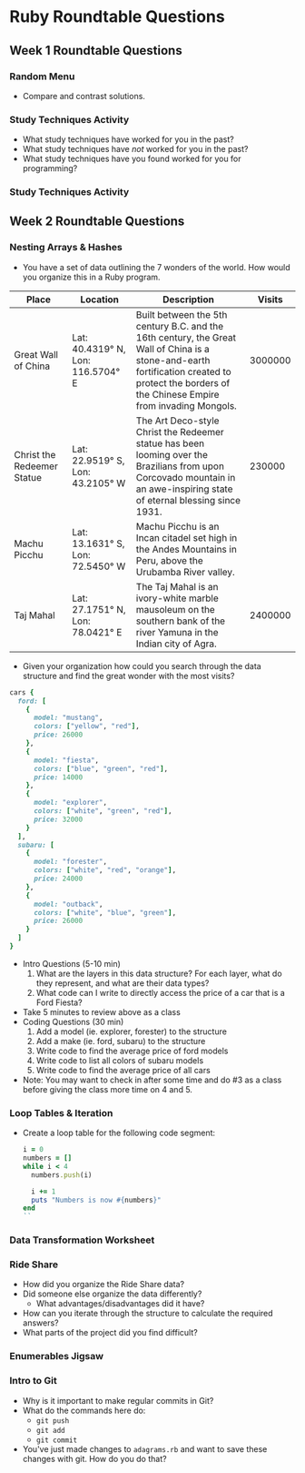 # Ruby Roundtable Questions

## Week 1 Roundtable Questions

### Random Menu

* Compare and contrast solutions.

### Study Techniques Activity

* What study techniques have worked for you in the past?
* What study techniques have _not_ worked for you in the past?
* What study techniques have you found worked for you for programming?

### Study Techniques Activity

## Week 2 Roundtable Questions

### Nesting Arrays & Hashes

* You have a set of data outlining the 7 wonders of the world.  How would you organize this in a Ruby program.

| Place                      | Location                           | Description                                                                                                                                                                                     | Visits  |
| -------------------------- | ---------------------------------- | ----------------------------------------------------------------------------------------------------------------------------------------------------------------------------------------------- | ------- |
| Great Wall of China        | Lat:  40.4319° N, Lon: 116.5704° E | Built between the 5th century B.C. and the 16th century, the Great Wall of China is a stone-and-earth fortification created to protect the borders of the Chinese Empire from invading Mongols. | 3000000 |
| Christ the Redeemer Statue | Lat:  22.9519° S, Lon: 43.2105° W  | The Art Deco-style Christ the Redeemer statue has been looming over the Brazilians from upon Corcovado mountain in an awe-inspiring state of eternal blessing since 1931.                       | 230000  |
| Machu Picchu               | Lat:  13.1631° S, Lon: 72.5450° W  | Machu Picchu is an Incan citadel set high in the Andes Mountains in Peru, above the Urubamba River valley.                                                                                      |
| Taj Mahal                  | Lat:  27.1751° N, Lon: 78.0421° E  | The Taj Mahal is an ivory-white marble mausoleum on the southern bank of the river Yamuna in the Indian city of Agra.                                                                           | 2400000 |

* Given your organization how could you search through the data structure and find the great wonder with the most visits?

```ruby
cars {
  ford: [
    {
      model: "mustang",
      colors: ["yellow", "red"],
      price: 26000
    },
    {
      model: "fiesta",
      colors: ["blue", "green", "red"],
      price: 14000
    },
    {
      model: "explorer",
      colors: ["white", "green", "red"],
      price: 32000
    }
  ],
  subaru: [
    {
      model: "forester",
      colors: ["white", "red", "orange"],
      price: 24000
    },
    {
      model: "outback",
      colors: ["white", "blue", "green"],
      price: 26000
    }
  ]
}
```

* Intro Questions (5-10 min)
  1. What are the layers in this data structure? For each layer, what do they represent, and what are their data types?
  2. What code can I write to directly access the price of a car that is a Ford Fiesta?
* Take 5 minutes to review above as a class
*  Coding Questions (30 min)
    1. Add a model (ie. explorer, forester) to the structure
    2. Add a make (ie. ford, subaru) to the structure
    3. Write code to find the average price of ford models
    4. Write code to list all colors of subaru models
    5. Write code to find the average price of all cars
*  Note: You may want to check in after some time and do #3 as a class before giving the class more time on 4 and 5. 


### Loop Tables & Iteration

* Create a loop table for the following code segment:
    ```ruby
    i = 0
    numbers = []
    while i < 4
      numbers.push(i)

      i += 1
      puts "Numbers is now #{numbers}"
    end
    ``

### Data Transformation Worksheet

### Ride Share

*  How did you organize the Ride Share data?  
*  Did someone else organize the data differently?  
    * What advantages/disadvantages did it have?
*  How can you iterate through the structure to calculate the required answers?
*  What parts of the project did you find difficult?

### Enumerables Jigsaw


### Intro to Git

- Why is it important to make regular commits in Git?
- What do the commands here do:
  - `git push`
  - `git add`
  - `git commit`
- You've just made changes to `adagrams.rb` and want to save these changes with git.  How do you do that?
